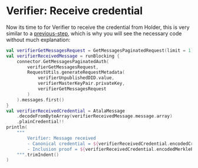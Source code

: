 # Verifier: Receive credential

Now its time to for Verifier to receive the credential from Holder, this is very similar to a [previous-step](holder-receive-credential.md), which is why you will see the necessary code without much explanation:

```kotlin
val verifierGetMessagesRequest = GetMessagesPaginatedRequest(limit = 1)
val verifierReceivedMessage = runBlocking {
    connector.GetMessagesPaginatedAuth(
        verifierGetMessagesRequest,
        RequestUtils.generateRequestMetadata(
            verifierUnpublishedDID.value,
            verifierMasterKeyPair.privateKey,
            verifierGetMessagesRequest
        )
    ).messages.first()
}
val verifierReceivedCredential = AtalaMessage
    .decodeFromByteArray(verifierReceivedMessage.message.array)
    .plainCredential!!
println(
    """
        Verifier: Message received
        - Canonical credential = ${verifierReceivedCredential.encodedCredential}
        - Inclusion proof = ${verifierReceivedCredential.encodedMerkleProof}
    """.trimIndent()
)
```